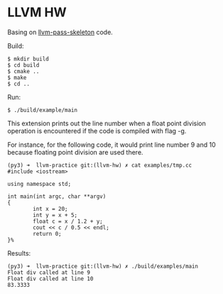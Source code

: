 # LLVM HW

Basing on [llvm-pass-skeleton](https://github.com/sampsyo/llvm-pass-skeleton) code.

Build:

    $ mkdir build
    $ cd build
    $ cmake ..
    $ make
    $ cd ..

Run:

    $ ./build/example/main

This extension prints out the line number when a float point division operation
is encountered if the code is compiled with flag -g.

For instance, for the following code, it would print line number 9 and 10
because floating point division are used there.
```
(py3) ➜  llvm-practice git:(llvm-hw) ✗ cat examples/tmp.cc
#include <iostream>

using namespace std;

int main(int argc, char **argv)
{
        int x = 20;
        int y = x + 5;
        float c = x / 1.2 + y;
        cout << c / 0.5 << endl;
        return 0;
}%
```
Results:
```
(py3) ➜  llvm-practice git:(llvm-hw) ✗ ./build/examples/main
Float div called at line 9
Float div called at line 10
83.3333
```
